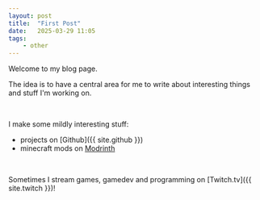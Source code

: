 ```yaml
---
layout: post
title:  "First Post"
date:   2025-03-29 11:05
tags:
    - other
---
```


Welcome to my blog page.

The idea is to have a central area for me to write about interesting things and stuff I'm working on.

<br>

I make some mildly interesting stuff:

- projects on [Github]({{ site.github }})
- minecraft mods on [Modrinth](https://modrinth.com/user/Euheimr)

<br>

Sometimes I stream games, gamedev and programming on [Twitch.tv]({{ site.twitch }})!